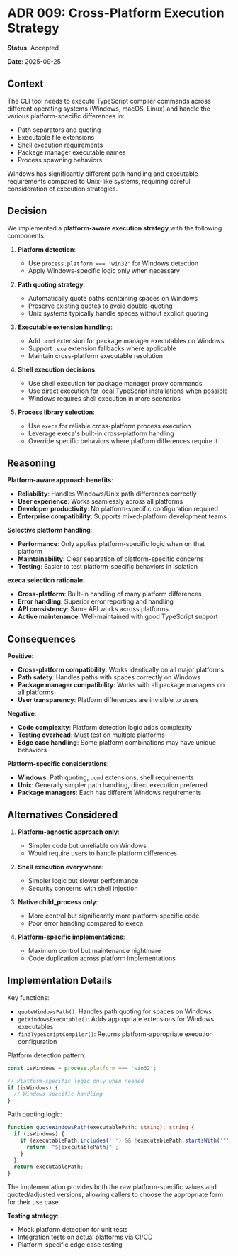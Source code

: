 # ADR 009: Cross-Platform Execution Strategy

**Status**: Accepted

**Date**: 2025-09-25

## Context

The CLI tool needs to execute TypeScript compiler commands across different operating systems (Windows, macOS, Linux) and handle the various platform-specific differences in:

- Path separators and quoting
- Executable file extensions
- Shell execution requirements
- Package manager executable names
- Process spawning behaviors

Windows has significantly different path handling and executable requirements compared to Unix-like systems, requiring careful consideration of execution strategies.

## Decision

We implemented a **platform-aware execution strategy** with the following components:

1. **Platform detection**:
   - Use `process.platform === 'win32'` for Windows detection
   - Apply Windows-specific logic only when necessary

2. **Path quoting strategy**:
   - Automatically quote paths containing spaces on Windows
   - Preserve existing quotes to avoid double-quoting
   - Unix systems typically handle spaces without explicit quoting

3. **Executable extension handling**:
   - Add `.cmd` extension for package manager executables on Windows
   - Support `.exe` extension fallbacks where applicable
   - Maintain cross-platform executable resolution

4. **Shell execution decisions**:
   - Use shell execution for package manager proxy commands
   - Use direct execution for local TypeScript installations when possible
   - Windows requires shell execution in more scenarios

5. **Process library selection**:
   - Use `execa` for reliable cross-platform process execution
   - Leverage execa's built-in cross-platform handling
   - Override specific behaviors where platform differences require it

## Reasoning

**Platform-aware approach benefits**:

- **Reliability**: Handles Windows/Unix path differences correctly
- **User experience**: Works seamlessly across all platforms
- **Developer productivity**: No platform-specific configuration required
- **Enterprise compatibility**: Supports mixed-platform development teams

**Selective platform handling**:

- **Performance**: Only applies platform-specific logic when on that platform
- **Maintainability**: Clear separation of platform-specific concerns
- **Testing**: Easier to test platform-specific behaviors in isolation

**execa selection rationale**:

- **Cross-platform**: Built-in handling of many platform differences
- **Error handling**: Superior error reporting and handling
- **API consistency**: Same API works across platforms
- **Active maintenance**: Well-maintained with good TypeScript support

## Consequences

**Positive**:

- **Cross-platform compatibility**: Works identically on all major platforms
- **Path safety**: Handles paths with spaces correctly on Windows
- **Package manager compatibility**: Works with all package managers on all platforms
- **User transparency**: Platform differences are invisible to users

**Negative**:

- **Code complexity**: Platform detection logic adds complexity
- **Testing overhead**: Must test on multiple platforms
- **Edge case handling**: Some platform combinations may have unique behaviors

**Platform-specific considerations**:

- **Windows**: Path quoting, `.cmd` extensions, shell requirements
- **Unix**: Generally simpler path handling, direct execution preferred
- **Package managers**: Each has different Windows requirements

## Alternatives Considered

1. **Platform-agnostic approach only**:
   - Simpler code but unreliable on Windows
   - Would require users to handle platform differences

2. **Shell execution everywhere**:
   - Simpler logic but slower performance
   - Security concerns with shell injection

3. **Native child_process only**:
   - More control but significantly more platform-specific code
   - Poor error handling compared to execa

4. **Platform-specific implementations**:
   - Maximum control but maintenance nightmare
   - Code duplication across platform implementations

## Implementation Details

Key functions:

- `quoteWindowsPath()`: Handles path quoting for spaces on Windows
- `getWindowsExecutable()`: Adds appropriate extensions for Windows executables
- `findTypeScriptCompiler()`: Returns platform-appropriate execution configuration

Platform detection pattern:

```typescript
const isWindows = process.platform === 'win32';

// Platform-specific logic only when needed
if (isWindows) {
  // Windows-specific handling
}
```

Path quoting logic:

```typescript
function quoteWindowsPath(executablePath: string): string {
  if (isWindows) {
    if (executablePath.includes(' ') && !executablePath.startsWith('"')) {
      return `"${executablePath}"`;
    }
  }
  return executablePath;
}
```

The implementation provides both the raw platform-specific values and quoted/adjusted versions, allowing callers to choose the appropriate form for their use case.

**Testing strategy**:

- Mock platform detection for unit tests
- Integration tests on actual platforms via CI/CD
- Platform-specific edge case testing
